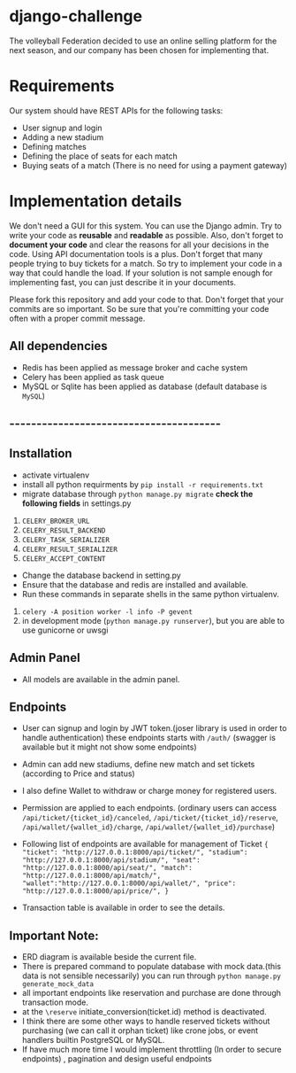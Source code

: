 # django-challenge

The volleyball Federation decided to use an online selling platform for the next season, and our company has been chosen
for implementing that.

# Requirements

Our system should have REST APIs for the following tasks:

- User signup and login
- Adding a new stadium
- Defining matches
- Defining the place of seats for each match
- Buying seats of a match (There is no need for using a payment gateway)

# Implementation details

We don't need a GUI for this system. You can use the Django admin.
Try to write your code as **reusable** and **readable** as possible. Also, don't forget to **document your code** and
clear the reasons for all your decisions in the code.
Using API documentation tools is a plus.
Don't forget that many people trying to buy tickets for a match. So try to implement your code in a way that could
handle the load. If your solution is not sample enough for implementing fast, you can just describe it in your
documents.

Please fork this repository and add your code to that. Don't forget that your commits are so important. So be sure that
you're committing your code often with a proper commit message.

## All dependencies

- Redis has been applied as message broker and cache system
- Celery has been applied as task queue
- MySQL or Sqlite has been applied as database (default database is `MySQL`)

## ---------------------------------------

## Installation

- activate virtualenv
- install all python requirments by `pip install -r requirements.txt`
- migrate database through `python manage.py migrate`
  **check the following fields** in settings.py

1) `CELERY_BROKER_URL`
2) `CELERY_RESULT_BACKEND`
3) `CELERY_TASK_SERIALIZER`
4) `CELERY_RESULT_SERIALIZER`
5) `CELERY_ACCEPT_CONTENT`

- Change the database backend in setting.py
- Ensure that the database and redis are installed and available.
- Run these commands in separate shells in the same python virtualenv.

1) `celery -A position worker -l info -P gevent`
2) in development mode (`python manage.py runserver`), but you are able to use gunicorne or uwsgi

## Admin Panel

- All models are available in the admin panel.

## Endpoints

- User can signup and login by JWT token.(joser library is used in order to handle authentication) these endpoints
  starts with
  `/auth/` (swagger is available but it might not show some endpoints)
- Admin can add new stadiums, define new match and set tickets (according to Price and status)
- I also define Wallet to withdraw or charge money for registered users.
- Permission are applied to each endpoints. (ordinary users can access `/api/ticket/{ticket_id}/canceled`,
  `/api/ticket/{ticket_id}/reserve`, `/api/wallet/{wallet_id}/charge`, `/api/wallet/{wallet_id}/purchase`)

- Following list of endpoints are available for management of Ticket
  `{
  "ticket": "http://127.0.0.1:8000/api/ticket/",
  "stadium": "http://127.0.0.1:8000/api/stadium/",
  "seat": "http://127.0.0.1:8000/api/seat/",
  "match": "http://127.0.0.1:8000/api/match/",
  "wallet":"http://127.0.0.1:8000/api/wallet/",
  "price": "http://127.0.0.1:8000/api/price/",
  }`
- Transaction table is available in order to see the details.

## Important Note:

- ERD diagram is available beside the current file.
- There is prepared command to populate database with mock data.(this data is not sensible necessarily) you can run
  through `python manage.py generate_mock_data `
- all important endpoints like reservation and purchase are done through transaction mode.
- at the `\reserve` initiate_conversion(ticket.id) method is deactivated.
- I think there are some other ways to handle reserved tickets without purchasing (we can call it orphan ticket) like
  crone jobs, or event handlers builtin PostgreSQL or MySQL.
- If have much more time I would implement throttling (In order to secure endpoints) , pagination and design useful
  endpoints